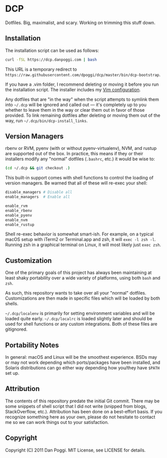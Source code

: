 # DCP

Dotfiles. Big, maximalist, and scary. Working on trimming this stuff down.

## Installation

The installation script can be used as follows:

```bash
curl -fSL https://dcp.danpoggi.com | bash
```

This URL is a temporary redirect to
`https://raw.githubusercontent.com/dpoggi/dcp/master/bin/dcp-bootstrap`.

If you have a .vim folder, I recommend deleting or moving it before you run the
installation script. The installer includes my
[Vim configuration](https://github.com/dpoggi/dotvim).

Any dotfiles that are "in the way" when the script attempts to symlink them
into `~/.dcp` will be ignored and called out — it's completely up to you
whether to leave them in the way or clear them out in favor of those provided.
To link remaining dotfiles after deleting or moving them out of the way, run
`~/.dcp/bin/dcp-install_links`.

## Version Managers

rbenv or RVM, pyenv (with or without pyenv-virtualenv), NVM, and rustup are
supported out of the box. In practice, this means if they or their installers
modify any "normal" dotfiles (`.bashrc`, etc.) it would be wise to:

```bash
(cd ~/.dcp && git checkout .)
```

This built-in support comes with shell functions to control the loading of
version managers. Be warned that all of these will re-exec your shell:

```bash
disable_managers # Disable all
enable_managers  # Enable all

enable_rvm
enable_rbenv
enable_pyenv
enable_nvm
enable_rustup
```

Shell re-exec behavior is somewhat smart-ish. For example, on a typical macOS
setup with iTerm2 or Terminal.app and zsh, it will `exec -l zsh -l`. Running
zsh in a graphical terminal on Linux, it will most likely just `exec zsh`.

## Customization

One of the primary goals of this project has always been maintaining at least
shaky portability over a wide variety of platforms, using both `bash` and
`zsh`.

As such, this repository wants to take over all your "normal" dotfiles.
Customizations are then made in specific files which will be loaded by both
shells.

`~/.dcp/localenv` is primarily for setting environment variables and will be
loaded quite early. `~/.dcp/localrc` is loaded slightly later and should be
used for shell functions or any custom integrations. Both of these files are
gitignored.

## Portability Notes

In general: macOS and Linux will be the smoothest experience. BSDs may or may
not work depending which ports/packages have been installed, and Solaris
distributions can go either way depending how you/they have `$PATH` set up.

## Attribution

The contents of this repository predate the initial Git commit. There may be
some snippets of shell script that I did not write (snipped from blogs,
StackOverflow, etc.). Attribution has been done on a best-effort basis. If you
recognize something here as your own, please do not hesitate to contact me so
we can work things out to your satisfaction.

## Copyright

Copyright (C) 2011 Dan Poggi. MIT License, see LICENSE for details.
